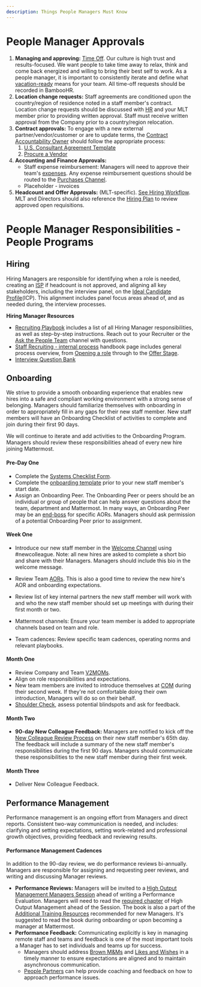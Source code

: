 ```yaml
---
description: Things People Managers Must Know
---
```


# People Manager Approvals

1. **Managing and approving:** [Time Off](https://handbook.mattermost.com/operations/people/working-at-mattermost/paid-time-off#communicating-time-off). Our culture is high trust and results-focused. We want people to take time away to relax, think and come back energized and willing to bring their best self to work. As a people manager, it is important to consistently iterate and define what [vacation-ready](https://handbook.mattermost.com/operations/people/working-at-mattermost#5-be-the-change-you-want-to-see) means for your team. All time-off requests should be recorded in BambooHR.
2. **Location change requests:** Staff agreements are conditioned upon the country/region of residence noted in a staff member's contract. Location change requests should be discussed with [HR](mailto:%20hr@mattermost.com) and your MLT member prior to providing written approval. Staff must receive written approval from the Company prior to a country/region relocation.
3. **Contract approvals:** To engage with a new external partner/vendor/customer or are to update terms, the [Contract Accountability Owner](https://handbook.mattermost.com/operations/operations/company-agreements#what-are-e-sign-completion-expectations) should follow the appropriate process:
   1. [U.S. Consultant Agreement Template](https://handbook.mattermost.com/operations/finance/risk-management/mattermost-templated-agreements#mattermost-u-s-consulting-agreements)
   2. [Procure a Vendor](https://handbook.mattermost.com/company/how-to-guides-for-staff/how-to-purchase/how-to-procure-a-vendor-contract#procuring-a-vendor)
4. **Accounting and Finance Approvals:**
   * Staff expense reimbursement: Managers will need to approve their team's  [expenses](https://handbook.mattermost.com/company/how-to-guides-for-staff/how-to-spend-company-money/how-to-use-expensify#when-approving-an-expense-report). Any expense reimbursement questions should be routed to the [Purchases Channel](https://community.mattermost.com/private-core/channels/purchases).
   * Placeholder - invoices
6. **Headcount and Offer Approvals:** \(MLT-specific\). [See Hiring Workflow](https://handbook.mattermost.com/operations/people#key-channels-and-resources). MLT and Directors should also reference the [Hiring Plan](https://docs.google.com/spreadsheets/d/1ApYjf13A-ji9gvr13EIxGet6iMwfGo9YWYkVuDsiumA/edit#gid=355968799) to review approved open requisitions.

# People Manager Responsibilities - People Programs

## Hiring 

Hiring Managers are responsible for identifying when a role is needed, creating an [ISP](https://handbook.mattermost.com/operations/operations/company-processes/issue-solution) if headcount is not approved, and aligning all key stakeholders, including the interview panel, on the [Ideal Candidate Profile](https://handbook.mattermost.com/contributors/join-us/staff-recruiting#ideal-candidate-profile-icp)\(ICP\). This alignment includes panel focus areas ahead of, and as needed during, the interview processes.  

**Hiring Manager Resources**

* [Recruiting Playbook](https://docs.google.com/document/d/1ziIFoI0dB0_WZZHBeGAy0BLNMafl0jGAdQ6Z7QA3Ah8/edit#heading=h.7m7dbckempjx) includes a list of all Hiring Manager responsibilities, as well as step-by-step instructions. Reach out to your Recruiter or the [Ask the People Team](https://community.mattermost.com/private-core/channels/ask-people-team) channel with questions.
* [Staff Recruiting - internal process](https://handbook.mattermost.com/contributors/join-us/staff-recruiting) handbook page includes general process overview, from [Opening a role](https://handbook.mattermost.com/contributors/join-us/staff-recruiting#role-description) through to the [Offer Stage](https://handbook.mattermost.com/contributors/join-us/staff-recruiting#offer-approval-process).
* [Interview Question Bank](https://docs.google.com/spreadsheets/d/1FhW-IQxzPFc92RNPfjsTQJv35i8lSzvmwuRhysVVhIY/edit#gid=1384264678) 

## Onboarding

We strive to provide a smooth onboarding experience that enables new hires into a safe and compliant working environment with a strong sense of belonging. Managers should familiarize themselves with onboarding in order to appropriately fill in any gaps for their new staff member. New staff members will have an Onboarding Checklist of activities to complete and join during their first 90 days.

We will continue to iterate and add activities to the Onboarding Program. Managers should review these responsibilities ahead of every new hire joining Mattermost. 

#### Pre-Day One

* Complete the [Systems Checklist Form](https://forms.gle/HhR6LyLrtGdDEZaQ7).
* Complete the [onboarding template](https://docs.google.com/spreadsheets/d/1OebRdaPStfmJL8mWiFKubmikQEJVk6wLu83W0z4Alec/edit#gid=0) prior to your new staff member's start date.
* Assign an Onboarding Peer. The Onboarding Peer or peers should be an individual or group of people that can help answer questions about the team, department and Mattermost. In many ways, an Onboarding Peer may be an [end-boss](https://handbook.mattermost.com/company/about-mattermost/mindsets#mini-boss-end-boss) for specific AORs. Managers should ask permission of a potential Onboarding Peer prior to assignment.

#### Week One

* Introduce our new staff member in the [Welcome Channel](https://community.mattermost.com/private-core/channels/welcome) using #newcolleague. Note: all new hires are asked to complete a short bio and share with their Managers. Managers should include this bio in the welcome message.

* Review Team [AORs](https://handbook.mattermost.com/operations/operations/areas-of-responsibility). This is also a good time to review the new hire's AOR and onboarding expectations.
* Review list of key internal partners the new staff member will work with and who the new staff member should set up meetings with during their first month or two.
* Mattermost channels: Ensure your team member is added to appropriate channels based on team and role.
* Team cadences: Review specific team cadences, operating norms and relevant playbooks.

#### Month One

* Review Company and Team [V2MOMs](https://handbook.mattermost.com/company/how-to-guides-for-staff/how-to-v2mom).
* Align on role responsibilities and expectations.
* New team members are invited to introduce themselves at [COM](https://handbook.mattermost.com/operations/operations/company-cadence#customer-obsession-meeting-aka-com) during their second week. If they're not comfortable doing their own introduction, Managers will do so on their behalf.
* [Shoulder Check](https://handbook.mattermost.com/company/about-mattermost/mindsets#shoulder-check), assess potential blindspots and ask for feedback.

#### Month Two

* **90-day New Colleague Feedback:** Managers are notified to kick off the [New Colleague Review Process](https://handbook.mattermost.com/contributors/onboarding#new-colleague-90-day-feedback-process) on their new staff member's 65th day. The feedback will include a summary of the new staff member's responsibilities during the first 90 days. Managers should communicate these responsibilities to the new staff member during their first week.

#### Month Three

* Deliver New Colleague Feedback.

## Performance Management

Performance management is an ongoing effort from Managers and direct reports. Consistent two-way communication is needed, and includes: clarifying and setting expectations, setting work-related and professional growth objectives, providing feedback and reviewing results. 

#### Performance Management Cadences

In addition to the 90-day review, we do performance reviews bi-annually. Managers are responsible for assigning and requesting peer reviews, and writing and discussing Manager reviews.

* **Performance Reviews:** Managers will be invited to a [High Output Management Managers Session](https://handbook.mattermost.com/operations/people/performance-reviews-50#high-output-management) ahead of writing a Performance Evaluation. Managers will need to read the [required chapter](https://handbook.mattermost.com/operations/people/performance-reviews-50#high-output-management) of High Output Management ahead of the Session. The book is also a part of the [Additional Training Resources](https://docs.mattermost.com/process/training.html#additional-training-resources) recommended for new Managers. It's suggested to read the book during onboarding or upon becoming a manager at Mattermost.
* **Performance Feedback:** Communicating explicitly is key in managing remote staff and teams and feedback is one of the most important tools a Manager has to set individuals and teams up for success.
  * Managers should address [Brown M&Ms](https://handbook.mattermost.com/company/about-mattermost/mindsets#brown-m-and-ms) and [Likes and Wishes](https://handbook.mattermost.com/company/about-mattermost/mindsets#likes-and-wishes) in a timely manner to ensure expectations are aligned and to maintain asynchronous communication.
  * [People Partners](https://handbook.mattermost.com/operations/people#team) can help provide coaching and feedback on how to approach performance issues.
  
